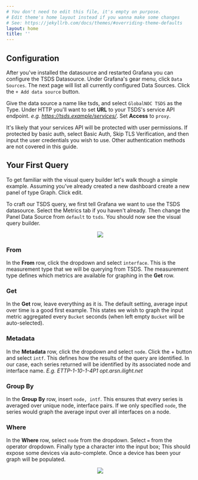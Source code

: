 ```yaml
---
# You don't need to edit this file, it's empty on purpose.
# Edit theme's home layout instead if you wanna make some changes
# See: https://jekyllrb.com/docs/themes/#overriding-theme-defaults
layout: home
title: ''
---
```


## Configuration

After you've installed the datasource and restarted Grafana you can
configure the TSDS Datasource. Under Grafana's gear menu, click `Data
Sources`. The next page will list all currently configured Data
Sources. Click the `+ Add data source` button.

Give the data source a name like tsds, and select `GlobalNOC TSDS` as
the Type. Under HTTP you'll want to set **URL** to your TSDS's service
API endpoint. *e.g. https://tsds.example/services/*. Set **Access** to
`proxy`.

It's likely that your services API will be protected with user
permissions. If protected by basic auth, select Basic Auth, Skip TLS
Verification, and then input the user credentials you wish to
use. Other authentication methods are not covered in this guide.

## Your First Query

To get familiar with the visual query builder let's walk though a
simple example. Assuming you've already created a new dashboard create
a new panel of type Graph. Click edit.

To craft our TSDS query, we first tell Grafana we want to use the TSDS
datasource. Select the Metrics tab if you haven't already. Then change
the Panel Data Source from `default` to `tsds`. You should now see the
visual query builder.

<p align="center">
<img src="{{ "/assets/img/basic-input-graph.png" | relative_url }}"/>
</p>

### From

In the **From** row, click the dropdown and select `interface`. This
is the measurement type that we will be querying from TSDS. The
measurement type defines which metrics are available for graphing in
the **Get** row.

### Get

In the **Get** row, leave everything as it is. The default setting,
average input over time is a good first example. This states we wish
to graph the input metric aggregated every `Bucket` seconds (when left
empty `Bucket` will be auto-selected).

### Metadata

In the **Metadata** row, click the dropdown and select `node`. Click
the + button and select `intf`. This defines how the results of the
query are identified. In our case, each series returned will be
identified by its associated node and interface
name. *E.g. ETTP-1-10-1-4P1 opt.arsn.ilight.net*

### Group By

In the **Group By** row, insert `node, intf`. This ensures that every
series is averaged over unique node, interface pairs. If we only
specified `node`, the series would graph the average input over all
interfaces on a node.

### Where

In the **Where** row, select `node` from the dropdown. Select `=` from
the operator dropdown. Finally type a character into the input box;
This should expose some devices via auto-complete. Once a device has
been your graph will be populated.

<p align="center">
<img src="{{ "/assets/img/basic-input-graph-result.png" | relative_url }}"/>
</p>
